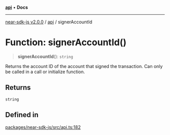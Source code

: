 [**api**](../README.md) • **Docs**

***

[near-sdk-js v2.0.0](../../packages.md) / [api](../README.md) / signerAccountId

# Function: signerAccountId()

> **signerAccountId**(): `string`

Returns the account ID of the account that signed the transaction.
Can only be called in a call or initialize function.

## Returns

`string`

## Defined in

[packages/near-sdk-js/src/api.ts:182](https://github.com/dim-daskalov/near-sdk-js/blob/c95f5e9eab115df82feb9d8dca403e7b9c8c9534/packages/near-sdk-js/src/api.ts#L182)
